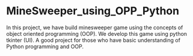 # MineSweeper_using_OPP_Python
In this project, we have build minesweeper game using the concepts of object oriented programming (OOP). We develop this game using python tkinter (UI). A good project for those who have basic understanding of Python programming and OOP.
